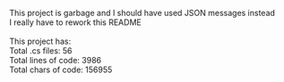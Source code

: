 This project is garbage and I should have used JSON messages instead<br>
I really have to rework this README <br><br>
This project has:<br>
Total .cs files: 56<br>
Total lines of code: 3986<br>
Total chars of code: 156955<br><br>
